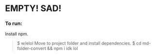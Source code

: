
# EMPTY! SAD!

### To run:
Install npm.
> $ w/elol
Move to project folder and install dependencies.
> $ cd md-folder-convert && npm i
idk lol
